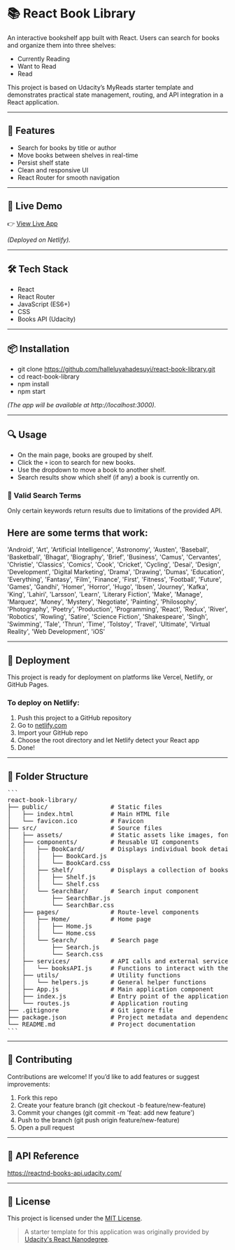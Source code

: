 # 📚 React Book Library

An interactive bookshelf app built with React. Users can search for books and organize them into three shelves:  
- Currently Reading  
- Want to Read  
- Read  

This project is based on Udacity’s MyReads starter template and demonstrates practical state management, routing, and API integration in a React application.

---

## 🚀 Features

- Search for books by title or author
- Move books between shelves in real-time
- Persist shelf state
- Clean and responsive UI
- React Router for smooth navigation

---

## 🔗 Live Demo

👉 [View Live App](https://a-react-book-library.netlify.app/)  

*(Deployed on Netlify).*

---

## 🛠 Tech Stack

- React
- React Router
- JavaScript (ES6+)
- CSS
- Books API (Udacity)

---

## 📦 Installation

- git clone https://github.com/halleluyahadesuyi/react-book-library.git
- cd react-book-library
- npm install
- npm start

*(The app will be available at http://localhost:3000).*

---

## 🔍 Usage

- On the main page, books are grouped by shelf.
- Click the `+` icon to search for new books.
- Use the dropdown to move a book to another shelf.
- Search results show which shelf (if any) a book is currently on.

### 🔑 Valid Search Terms

Only certain keywords return results due to limitations of the provided API.

Here are some terms that work:
---------------------------------------------------------------------------------
'Android', 'Art', 'Artificial Intelligence', 'Astronomy', 'Austen', 
'Baseball', 'Basketball', 'Bhagat', 'Biography', 'Brief', 'Business', 
'Camus', 'Cervantes', 'Christie', 'Classics', 'Comics', 'Cook', 'Cricket', 
'Cycling', 'Desai', 'Design', 'Development', 'Digital Marketing', 'Drama', 
'Drawing', 'Dumas', 'Education', 'Everything', 'Fantasy', 'Film', 'Finance', 
'First', 'Fitness', 'Football', 'Future', 'Games', 'Gandhi', 'Homer', 'Horror', 
'Hugo', 'Ibsen', 'Journey', 'Kafka', 'King', 'Lahiri', 'Larsson', 'Learn', 
'Literary Fiction', 'Make', 'Manage', 'Marquez', 'Money', 'Mystery', 'Negotiate', 
'Painting', 'Philosophy', 'Photography', 'Poetry', 'Production', 'Programming', 
'React', 'Redux', 'River', 'Robotics', 'Rowling', 'Satire', 'Science Fiction', 
'Shakespeare', 'Singh', 'Swimming', 'Tale', 'Thrun', 'Time', 'Tolstoy', 'Travel', 
'Ultimate', 'Virtual Reality', 'Web Development', 'iOS'

---

## 🧪 Deployment

This project is ready for deployment on platforms like Vercel, Netlify, or GitHub Pages.

### To deploy on Netlify:
1. Push this project to a GitHub repository
2. Go to [netlify.com](https://www.netlify.com/)
3. Import your GitHub repo
4. Choose the root directory and let Netlify detect your React app
5. Done!

---

## 📁 Folder Structure

<pre>
```
react-book-library/
├── public/                 # Static files
│   ├── index.html          # Main HTML file
│   └── favicon.ico         # Favicon
├── src/                    # Source files
│   ├── assets/             # Static assets like images, fonts, etc.
│   ├── components/         # Reusable UI components
│   │   ├── BookCard/       # Displays individual book details
│   │   │   ├── BookCard.js
│   │   │   └── BookCard.css
│   │   ├── Shelf/          # Displays a collection of books
│   │   │   ├── Shelf.js
│   │   │   └── Shelf.css
│   │   └── SearchBar/      # Search input component
│   │       ├── SearchBar.js
│   │       └── SearchBar.css
│   ├── pages/              # Route-level components
│   │   ├── Home/           # Home page
│   │   │   ├── Home.js
│   │   │   └── Home.css
│   │   └── Search/         # Search page
│   │       ├── Search.js
│   │       └── Search.css
│   ├── services/           # API calls and external services
│   │   └── booksAPI.js     # Functions to interact with the Books API
│   ├── utils/              # Utility functions
│   │   └── helpers.js      # General helper functions
│   ├── App.js              # Main application component
│   ├── index.js            # Entry point of the application
│   └── routes.js           # Application routing
├── .gitignore              # Git ignore file
├── package.json            # Project metadata and dependencies
└── README.md               # Project documentation
```
</pre>

---

## 🤝 Contributing
Contributions are welcome! If you’d like to add features or suggest improvements:

1. Fork this repo
2. Create your feature branch (git checkout -b feature/new-feature)
3. Commit your changes (git commit -m 'feat: add new feature')
4. Push to the branch (git push origin feature/new-feature)
5. Open a pull request

---

## 🔌 API Reference

https://reactnd-books-api.udacity.com/

---

## 📝 License

This project is licensed under the [MIT License](https://opensource.org/licenses/MIT).

> A starter template for this application was originally provided by [Udacity's React Nanodegree](https://github.com/udacity/reactnd-project-myreads-starter).
